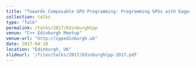 ```yaml
---
title: "Towards Composable GPU Programming: Programming GPUs with Eager Actions and Lazy Views"
collection: talks
type: "Talk"
permalink: /talks/2017/EdinburghCpp
venue: "C++ Edinburgh Meetup"
venue-url: "http://cppedinburgh.uk"
date: 2017-04-10
location: "Edinburgh, UK"
slideurl: '/files/talks/2017/EdinburghCpp-2017.pdf'
---
```

